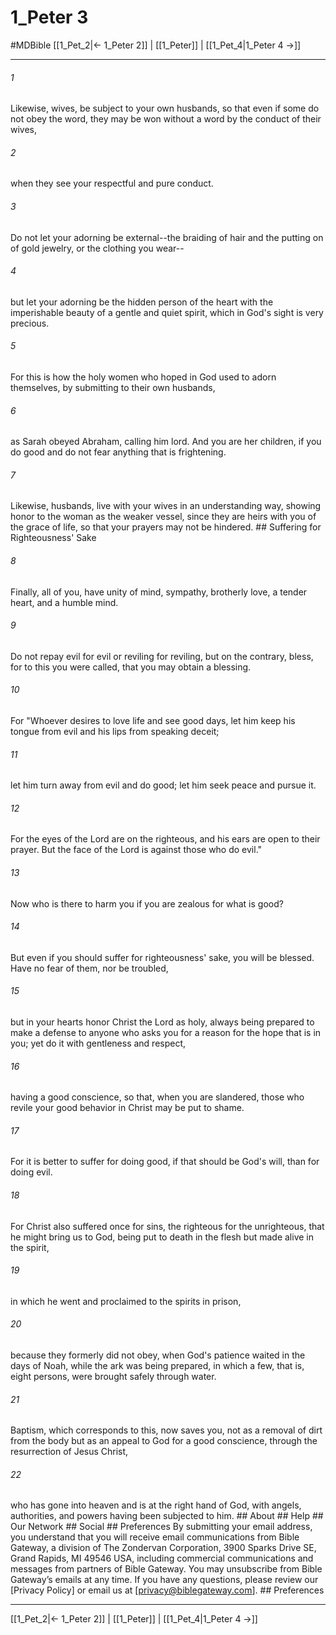 # 1_Peter 3
#MDBible
[[1_Pet_2|← 1_Peter 2]] | [[1_Peter]] | [[1_Pet_4|1_Peter 4 →]]

***






###### 1 


Likewise, wives, be subject to your own husbands, so that even if some do not obey the word, they may be won without a word by the conduct of their wives, 





###### 2 


when they see your respectful and pure conduct. 





###### 3 


Do not let your adorning be external--the braiding of hair and the putting on of gold jewelry, or the clothing you wear-- 





###### 4 


but let your adorning be the hidden person of the heart with the imperishable beauty of a gentle and quiet spirit, which in God's sight is very precious. 





###### 5 


For this is how the holy women who hoped in God used to adorn themselves, by submitting to their own husbands, 





###### 6 


as Sarah obeyed Abraham, calling him lord. And you are her children, if you do good and do not fear anything that is frightening. 





###### 7 


Likewise, husbands, live with your wives in an understanding way, showing honor to the woman as the weaker vessel, since they are heirs with you of the grace of life, so that your prayers may not be hindered. ## Suffering for Righteousness' Sake 





###### 8 


Finally, all of you, have unity of mind, sympathy, brotherly love, a tender heart, and a humble mind. 





###### 9 


Do not repay evil for evil or reviling for reviling, but on the contrary, bless, for to this you were called, that you may obtain a blessing. 





###### 10 


For "Whoever desires to love life and see good days, let him keep his tongue from evil and his lips from speaking deceit; 





###### 11 


let him turn away from evil and do good; let him seek peace and pursue it. 





###### 12 


For the eyes of the Lord are on the righteous, and his ears are open to their prayer. But the face of the Lord is against those who do evil." 





###### 13 


Now who is there to harm you if you are zealous for what is good? 





###### 14 


But even if you should suffer for righteousness' sake, you will be blessed. Have no fear of them, nor be troubled, 





###### 15 


but in your hearts honor Christ the Lord as holy, always being prepared to make a defense to anyone who asks you for a reason for the hope that is in you; yet do it with gentleness and respect, 





###### 16 


having a good conscience, so that, when you are slandered, those who revile your good behavior in Christ may be put to shame. 





###### 17 


For it is better to suffer for doing good, if that should be God's will, than for doing evil. 





###### 18 


For Christ also suffered once for sins, the righteous for the unrighteous, that he might bring us to God, being put to death in the flesh but made alive in the spirit, 





###### 19 


in which he went and proclaimed to the spirits in prison, 





###### 20 


because they formerly did not obey, when God's patience waited in the days of Noah, while the ark was being prepared, in which a few, that is, eight persons, were brought safely through water. 





###### 21 


Baptism, which corresponds to this, now saves you, not as a removal of dirt from the body but as an appeal to God for a good conscience, through the resurrection of Jesus Christ, 





###### 22 


who has gone into heaven and is at the right hand of God, with angels, authorities, and powers having been subjected to him. ## About ## Help ## Our Network ## Social ## Preferences By submitting your email address, you understand that you will receive email communications from Bible Gateway, a division of The Zondervan Corporation, 3900 Sparks Drive SE, Grand Rapids, MI 49546 USA, including commercial communications and messages from partners of Bible Gateway. You may unsubscribe from Bible Gateway&rsquo;s emails at any time. If you have any questions, please review our [Privacy Policy] or email us at [privacy@biblegateway.com]. ## Preferences

***

[[1_Pet_2|← 1_Peter 2]] | [[1_Peter]] | [[1_Pet_4|1_Peter 4 →]]
